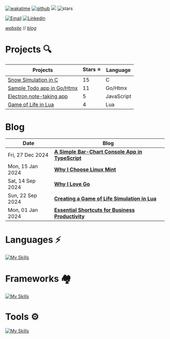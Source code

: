 [![wakatime](https://wakatime.com/badge/user/2156ce13-ae9d-4c0e-a543-89b2bddcd2f6.svg?style=flat-square)](https://wakatime.com/@2156ce13-ae9d-4c0e-a543-89b2bddcd2f6)
[![github](https://img.shields.io/github/followers/sieep-coding?logo=github&style=flat-square)](https://github.com/sieep-coding?tab=followers)
![](https://komarev.com/ghpvc/?username=alteryx-motives&color=orange&style=flat-square&base=6000) <img src="https://img.shields.io/github/stars/sieep-coding?label=Stars" alt="stars">

[![Email](https://img.shields.io/badge/Email-purple?style=for-the-badge&logo=ProtonMail&logoColor=white)](mailto:nickstambaugh@proton.me)
[![Linkedin](https://img.shields.io/badge/LinkedIn-0077B5?style=for-the-badge&logo=linkedin&logoColor=white)](https://www.linkedin.com/in/nick-s-694241139/)

[_website_](https://nickstambaugh.vercel.app/) // [_blog_](https://nickstambaugh.vercel.app/posts)

# Projects 🔍

| Projects             | Stars ⭐ | Language |
| -------------------- | ------- | ----------- |
| [Snow Simulation in C](https://github.com/Sieep-Coding/snow-simulation) | 15 | C |
| [Sample Todo app in Go/Htmx](https://github.com/Sieep-Coding/todo-htmx-alpine-go) | 11 | Go/Htmx |
| [Electron note-taking app](https://github.com/Sieep-Coding/notezone)   | 5 | JavaScript |
| [Game of Life in Lua](https://github.com/Sieep-Coding/game-of-life-lua)   | 4 | Lua |

# Blog
<!-- BLOG-POST-LIST:START -->
| Date             | Blog  |
------------------ |--------
| Fri, 27 Dec 2024 | **[A Simple Bar-Chart Console App in TypeScript](https://sieep-coding.github.io/posts/ascii-chart/)** |
| Mon, 15 Jan 2024 | **[Why I Choose Linux Mint](https://sieep-coding.github.io/posts/buffer_overflow/)** |
| Sat, 14 Sep 2024 | **[Why I Love Go](https://sieep-coding.github.io/posts/go/)** |
| Sun, 22 Sep 2024 | **[Creating a Game of Life Simulation in Lua](https://sieep-coding.github.io/posts/gol_lua/)** |
| Mon, 01 Jan 2024 | **[Essential Shortcuts for Business Productivity](https://sieep-coding.github.io/posts/heap_exploitation/)** |
<!-- BLOG-POST-LIST:END -->

# Languages ⚡
[![My Skills](https://skillicons.dev/icons?i=cs,go,typescript,python,c,lua&perline=3)](https://skillicons.dev)

# Frameworks 🏘
[![My Skills](https://skillicons.dev/icons?i=dotnet,react,tailwindcss,bootstrap,nextjs,django&perline=3)](https://skillicons.dev)

# Tools ⚙️
[![My Skills](https://skillicons.dev/icons?i=visualstudio,sqlite,cmake,debian,mint,linux,powershell,bash,neovim,jquery,htmx,vscode,windows,vercel&perline=7)](https://skillicons.dev)
